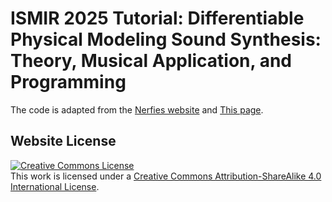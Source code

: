 # ISMIR 2025 Tutorial: Differentiable Physical Modeling Sound Synthesis: Theory, Musical Application, and Programming

The code is adapted from the [Nerfies website](https://nerfies.github.io) and [This page](https://acl2023-retrieval-lm.github.io/).

## Website License
<a rel="license" href="http://creativecommons.org/licenses/by-sa/4.0/"><img alt="Creative Commons License" style="border-width:0" src="https://i.creativecommons.org/l/by-sa/4.0/88x31.png" /></a><br />This work is licensed under a <a rel="license" href="http://creativecommons.org/licenses/by-sa/4.0/">Creative Commons Attribution-ShareAlike 4.0 International License</a>.
